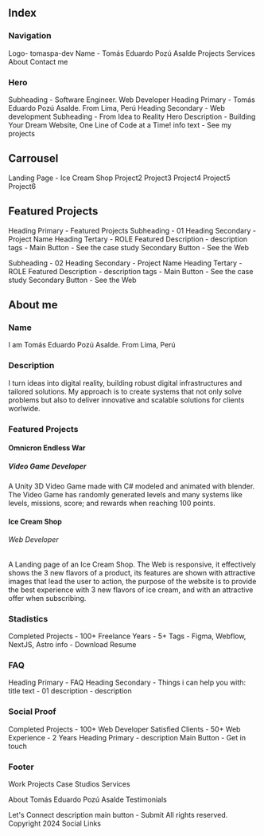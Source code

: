 ## Index

### Navigation

Logo- tomaspa-dev
Name - Tomás Eduardo Pozú Asalde
Projects
Services
About
Contact me

### Hero

Subheading - Software Engineer. Web Developer
Heading Primary - Tomás Eduardo Pozú Asalde. From Lima, Perú
Heading Secondary - Web development
Subheading - From Idea to Reality
Hero Description - Building Your Dream Website, One Line of Code at a Time!
info text - See my projects

## Carrousel

Landing Page - Ice Cream Shop
Project2
Project3
Project4
Project5
Project6

## Featured Projects

Heading Primary - Featured Projects
Subheading - 01
Heading Secondary - Project Name
Heading Tertary - ROLE
Featured Description - description
tags -
Main Button - See the case study
Secondary Button - See the Web

Subheading - 02
Heading Secondary - Project Name
Heading Tertary - ROLE
Featured Description - description
tags -
Main Button - See the case study
Secondary Button - See the Web

## About me

### Name

I am Tomás Eduardo Pozú Asalde. From Lima, Perú

### Description

I turn ideas into digital reality, building robust digital infrastructures and tailored solutions.
My approach is to create systems that not only solve problems but also to deliver innovative and scalable solutions for clients worlwide.

### Featured Projects
#### Omnicron Endless War
##### Video Game Developer
A Unity 3D Video Game made with C# modeled and animated with blender. The Video Game has randomly generated levels and many systems like levels, missions, score; and rewards when reaching 100 points.  

#### Ice Cream Shop
###### Web Developer
A Landing page of an Ice Cream Shop. The Web is responsive, it effectively shows the 3 new flavors of a product, its features are shown with attractive images that lead the user to action, the purpose of the website is to provide the best experience with 3 new flavors of ice cream, and with an attractive offer when subscribing.

### Stadistics

Completed Projects - 100+
Freelance Years - 5+
Tags - Figma, Webflow, NextJS, Astro
info - Download Resume

### FAQ

Heading Primary - FAQ
Heading Secondary - Things i can help you with:
title text - 01
description - description

### Social Proof

Completed Projects - 100+
Web Developer
Satisfied Clients - 50+
Web Experience - 2 Years
Heading Primary - description
Main Button - Get in touch

### Footer

Work
Projects
Case Studios
Services

About
Tomás Eduardo Pozú Asalde
Testimonials

Let's Connect
description
main button - Submit
All rights reserved. Copyright 2024
Social Links
